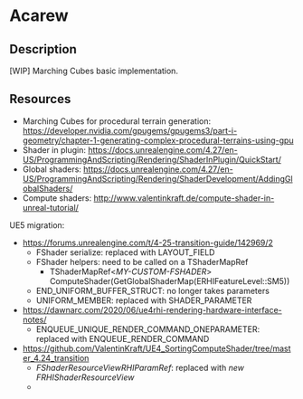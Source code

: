 # Acarew

## Description
[WIP] Marching Cubes basic implementation.

## Resources
- Marching Cubes for procedural terrain generation: https://developer.nvidia.com/gpugems/gpugems3/part-i-geometry/chapter-1-generating-complex-procedural-terrains-using-gpu
- Shader in plugin: https://docs.unrealengine.com/4.27/en-US/ProgrammingAndScripting/Rendering/ShaderInPlugin/QuickStart/
- Global shaders: https://docs.unrealengine.com/4.27/en-US/ProgrammingAndScripting/Rendering/ShaderDevelopment/AddingGlobalShaders/
- Compute shaders: http://www.valentinkraft.de/compute-shader-in-unreal-tutorial/

UE5 migration:
- https://forums.unrealengine.com/t/4-25-transition-guide/142969/2
  - FShader serialize: replaced with LAYOUT_FIELD
  - FShader helpers: need to be called on a TShaderMapRef
    - TShaderMapRef<_MY-CUSTOM-FSHADER_> ComputeShader(GetGlobalShaderMap(ERHIFeatureLevel::SM5))
  - END_UNIFORM_BUFFER_STRUCT: no longer takes parameters
  - UNIFORM_MEMBER: replaced with SHADER_PARAMETER
- https://dawnarc.com/2020/06/ue4rhi-rendering-hardware-interface-notes/
  - ENQUEUE_UNIQUE_RENDER_COMMAND_ONEPARAMETER: replaced with ENQUEUE_RENDER_COMMAND
- https://github.com/ValentinKraft/UE4_SortingComputeShader/tree/master_4.24_transition
  - _FShaderResourceViewRHIParamRef_: replaced with _new FRHIShaderResourceView_
  - 